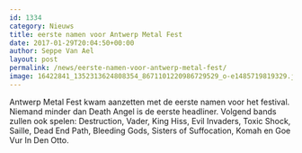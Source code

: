 ```yaml
---
id: 1334
category: Nieuws
title: eerste namen voor Antwerp Metal Fest
date: 2017-01-29T20:04:50+00:00
author: Seppe Van Ael
layout: post
permalink: /news/eerste-namen-voor-antwerp-metal-fest/
image: 16422841_1352313624808354_8671101220986729529_o-e1485719819329.jpg
---
```

Antwerp Metal Fest kwam aanzetten met de eerste namen voor het festival. Niemand minder dan Death Angel is de eerste headliner. Volgend bands zullen ook spelen: Destruction, Vader, King Hiss, Evil Invaders, Toxic Shock, Saille, Dead End Path, Bleeding Gods, Sisters of Suffocation, Komah en Goe Vur In Den Otto.

&nbsp;